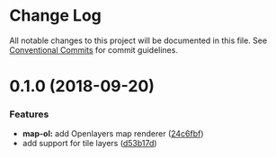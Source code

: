 # Change Log

All notable changes to this project will be documented in this file.
See [Conventional Commits](https://conventionalcommits.org) for commit guidelines.

<a name="0.1.0"></a>
# 0.1.0 (2018-09-20)


### Features

* **map-ol:** add Openlayers map renderer ([24c6fbf](http:///work/devel/js/./cgi-eo.origin/commits/24c6fbf))
* add support for tile layers ([d53b17d](http:///work/devel/js/./cgi-eo.origin/commits/d53b17d))
